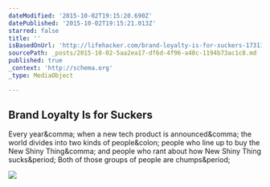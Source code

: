 ```yaml
---
dateModified: '2015-10-02T19:15:20.690Z'
datePublished: '2015-10-02T19:15:21.013Z'
starred: false
title: ''
isBasedOnUrl: 'http://lifehacker.com/brand-loyalty-is-for-suckers-1731199227'
sourcePath: _posts/2015-10-02-5aa2ea17-df6d-4f96-a48c-1194b73ac1c8.md
published: true
_context: 'http://schema.org'
_type: MediaObject

---
```

<article style=""><h1>Brand Loyalty Is for Suckers</h1><p>Every year&amp;comma; when a new tech product is announced&amp;comma; the world divides into two kinds of people&amp;colon; people who line up to buy the New Shiny Thing&amp;comma; and people who rant about how New Shiny Thing sucks&amp;period; Both of those groups of people are chumps&amp;period;</p><img src="http://i.kinja-img.com/gawker-media/image/upload/s--gcMoV9W---/c_scale,fl_progressive,q_80,w_800/1455237770636022449.jpg" /></article>